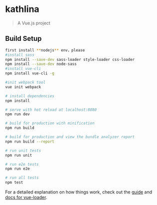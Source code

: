 # kathlina

> A Vue.js project

## Build Setup

``` bash
first install **nodejs** env，please
#install sass
npm install --save-dev sass-loader style-loader css-loader
npm install --save-dev node-sass
#install vue-cli
npm install vue-cli -g

#init webpack tool
vue init webpack

# install dependencies
npm install

# serve with hot reload at localhost:8080
npm run dev

# build for production with minification
npm run build

# build for production and view the bundle analyzer report
npm run build --report

# run unit tests
npm run unit

# run e2e tests
npm run e2e

# run all tests
npm test
```

For a detailed explanation on how things work, check out the [guide](http://vuejs-templates.github.io/webpack/) and [docs for vue-loader](http://vuejs.github.io/vue-loader).
